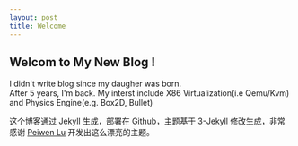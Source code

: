 ```yaml
---
layout: post
title: Welcome
---
```


## Welcom to My New Blog !
   I didn't write blog since my daugher was born.  
   After 5 years,  I'm back.
   My interst include X86 Virtualization(i.e Qemu/Kvm) and Physics Engine(e.g. Box2D, Bullet)



这个博客通过 [Jekyll](http://jekyllrb.com/) 生成，部署在 [Github](https://pages.github.com)，主题基于 [3-Jekyll](https://github.com/P233/3-Jekyll) 修改生成，非常感谢 [Peiwen Lu](https://github.com/P233) 开发出这么漂亮的主题。

